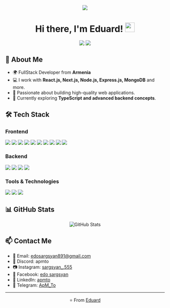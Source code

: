 <p align="center">
  <img src="https://static.vecteezy.com/system/resources/thumbnails/030/602/267/small/painting-of-two-samurai-fighting-on-a-bridge-ai-generative-free-photo.jpg" margin="0 auto">
</p>
<h1 align="center">Hi there, I'm Eduard! <img src="https://media.giphy.com/media/hvRJCLFzcasrR4ia7z/giphy.gif" width="30px"></h1>

<p align="center">
  <a href="https://github.com/apmto?tab=repositories"><img src="https://img.shields.io/github/followers/apmto?label=Followers&style=social"></a>
  <a href="mailto:edosargsyan891@gmail.com"><img src="https://img.shields.io/badge/Email-Contact-blue?style=flat-square&logo=gmail"></a>
</p>

## 🚀 About Me

- 🌍 FullStack Developer from **Armenia**
- 💻 I work with **React.js, Next.js, Node.js, Express.js, MongoDB** and more.
- 🎯 Passionate about building high-quality web applications.
- 🚀 Currently exploring **TypeScript and advanced backend concepts**.

## 🛠️ Tech Stack

### Frontend
<p>
<img src="https://img.shields.io/badge/HTML5-E34F26?style=for-the-badge&logo=html5&logoColor=white">
<img src="https://img.shields.io/badge/CSS3-1572B6?style=for-the-badge&logo=css3&logoColor=white">
<img src="https://img.shields.io/badge/TailwindCSS-06B6D4?style=for-the-badge&logo=tailwindcss&logoColor=white">
<img src="https://img.shields.io/badge/JavaScript-F7DF1E?style=for-the-badge&logo=javascript&logoColor=black">
<img src="https://img.shields.io/badge/TypeScript-3178C6?style=for-the-badge&logo=typescript&logoColor=white">
<img src="https://img.shields.io/badge/React-20232A?style=for-the-badge&logo=react&logoColor=61DAFB">
<img src="https://img.shields.io/badge/Next.js-000000?style=for-the-badge&logo=nextdotjs&logoColor=white">
<img src="https://img.shields.io/badge/Redux-764ABC?style=for-the-badge&logo=redux&logoColor=white">
<img src="https://img.shields.io/badge/MobX-FF9955?style=for-the-badge&logo=mobx&logoColor=black">
<img src="https://img.shields.io/badge/Zustand-000000?style=for-the-badge&logo=zustand&logoColor=white">

</p>

### Backend
<p>
  <img src="https://img.shields.io/badge/Node.js-43853D?style=for-the-badge&logo=node.js&logoColor=white">
  <img src="https://img.shields.io/badge/Express.js-000000?style=for-the-badge&logo=express&logoColor=white">
  <img src="https://img.shields.io/badge/Telegram%20Bot%20API-26A5E4?style=for-the-badge&logo=telegram&logoColor=white">
  <img src="https://img.shields.io/badge/MongoDB-47A248?style=for-the-badge&logo=mongodb&logoColor=white">
</p>

### Tools & Technologies
<p>
  <img src="https://img.shields.io/badge/Postman-FF6C37?style=for-the-badge&logo=postman&logoColor=white">
  <img src="https://img.shields.io/badge/Git-F05032?style=for-the-badge&logo=git&logoColor=white">
  <img src="https://img.shields.io/badge/GitHub-181717?style=for-the-badge&logo=github&logoColor=white">
</p>

## 📊 GitHub Stats
<p align="center">
  <img src="https://github-readme-stats.vercel.app/api?username=apmto&show_icons=true&theme=radical" alt="GitHub Stats">
</p>

## 📫 Contact Me
- 📩 Email: [edosargsyan891@gmail.com](mailto:edosargsyan891@gmail.com)
- 💬 Discord: apmto
- 📷 Instagram: [sargsyan_.555](https://www.instagram.com/sargsyan_.555/)
- 📘 Facebook: [edo sargsyan](https://www.facebook.com/edo.sargsyan.7798/)
- 💼 LinkedIn: [apmto](https://www.linkedin.com/in/apmto/)
- 📱 Telegram: [ApM_To](https://t.me/Apm_To)

---
<p align="center">⭐️ From <a href="https://github.com/apmto">Eduard</a></p>

